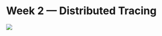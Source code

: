 # Week 2 — Distributed Tracing

![](https://ui.honeycomb.io/urstrulybutch/environments/awsbootcamp/datasets/backend-flask/result/wV5mct7fvU4)
